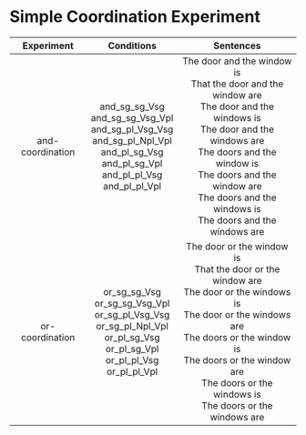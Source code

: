 # Simple Coordination Experiment

|Experiment| Conditions | Sentences| 
| :---:         | :---:         |     :---:      |     
| and-coordination |and_sg_sg_Vsg <br> and_sg_sg_Vsg_Vpl <br>  and_sg_pl_Vsg_Vsg <br>  and_sg_pl_Npl_Vpl <br> and_pl_sg_Vsg <br> and_pl_sg_Vpl <br> and_pl_pl_Vsg<br> and_pl_pl_Vpl | The door and the window is<br> That the door and the window are <br> The door and the windows is <br> The door and the windows are <br> The doors and the window is <br> The doors and the window are  <br>  The doors and the windows is <br>  The doors and the windows are   |  
| or-coordination  |or_sg_sg_Vsg <br> or_sg_sg_Vsg_Vpl <br>  or_sg_pl_Vsg_Vsg <br>  or_sg_pl_Npl_Vpl <br> or_pl_sg_Vsg <br> or_pl_sg_Vpl <br> or_pl_pl_Vsg<br> or_pl_pl_Vpl  | The door or the window is<br> That the door or the window are <br> The door or the windows is <br> The door or the windows are <br> The doors or the window is <br> The doors or the window are  <br>  The doors or the windows is <br>  The doors or the windows are   |  



